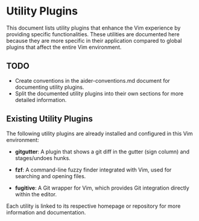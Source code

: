 # Utility Plugins

This document lists utility plugins that enhance the Vim experience by
providing specific functionalities. These utilities are documented here
because they are more specific in their application compared to global plugins
that affect the entire Vim environment.

## TODO

* Create conventions in the aider-conventions.md document for documenting
    utility plugins.
* Split the documented utility plugins into their own sections for more
    detailed information.

## Existing Utility Plugins

The following utility plugins are already installed and configured in this Vim
environment:

* **gitgutter**: A plugin that shows a git diff in the gutter (sign column)
    and stages/undoes hunks.

* **fzf**: A command-line fuzzy finder integrated with Vim, used for searching
    and opening files.

* **fugitive**: A Git wrapper for Vim, which provides Git integration directly
    within the editor.

Each utility is linked to its respective homepage or repository for more information and documentation.
